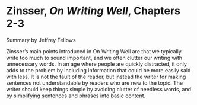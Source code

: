 # Zinsser, _On Writing Well_, Chapters 2-3

Summary by Jeffrey Fellows

Zinsser’s main points introduced in On Writing Well are that we typically write too much to sound important, and we often clutter our writing with unnecessary words. In an age where people are quickly distracted, it only adds to the problem by including information that could be more easily said with less. It is not the fault of the reader, but instead the writer for making sentences not understandable by readers who are new to the topic. The writer should keep things simple by avoiding clutter of needless words, and by simplifying sentences and phrases into basic content. 